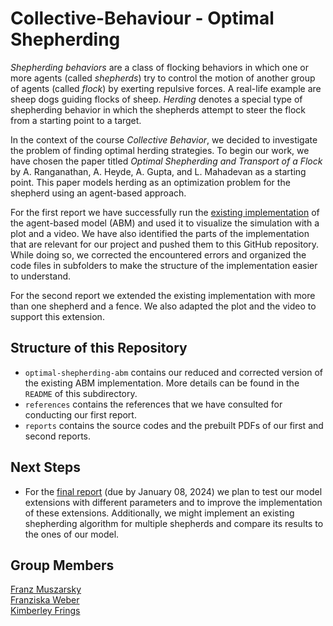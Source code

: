 # Collective-Behaviour - Optimal Shepherding 

*Shepherding behaviors* are a class of flocking behaviors in which one or more agents (called *shepherds*) try to control the motion of another group of agents (called *flock*) by exerting repulsive forces. A real-life example are sheep dogs guiding flocks of sheep. *Herding* denotes a special type of shepherding behavior in which the shepherds attempt to steer the flock from a starting point to a target.   

In the context of the course *Collective Behavior*, we decided to investigate the problem of finding optimal herding strategies. To begin our work, we have chosen the paper titled *Optimal Shepherding and Transport of a Flock* by A. Ranganathan, A. Heyde, A. Gupta, and L. Mahadevan as a starting point. This paper models herding as an optimization problem for the shepherd using an agent-based approach.

For the first report we have successfully run the [existing implementation](https://github.com/arphysics/optimal-shepherding/tree/main/ABM_code) of the agent-based model (ABM) and used it to visualize the simulation with a plot and a video. We have also identified the parts of the implementation that are relevant for our project and pushed them to this GitHub repository. While doing so, we corrected the encountered errors and organized the code files in subfolders to make the structure of the implementation easier to understand. 

For the second report we extended the existing implementation with more than one shepherd and a fence. We also adapted the plot and the video to support this extension.

## Structure of this Repository

- `optimal-shepherding-abm` contains our reduced and corrected version of the existing ABM implementation. More details can be found in the `README` of this subdirectory.
- `references` contains the references that we have consulted for conducting our first report.
- `reports` contains the source codes and the prebuilt PDFs of our first and second reports.

## Next Steps

- For the [final report](https://github.com/ki-mberley/Collective-Behaviour/milestone/3) (due by January 08, 2024) we plan to test our model extensions with different parameters and to improve the implementation of these extensions. Additionally, we might implement an existing shepherding algorithm for multiple shepherds and compare its results to the ones of our model.

## Group Members
[Franz Muszarsky](https://github.com/Franz0808)\
[Franziska Weber](https://github.com/franziskaweber)\
[Kimberley Frings](https://github.com/ki-mberley)
